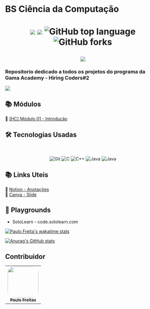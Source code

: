 # BS Ciência da Computação

<h1 align="center">
<img src="https://img.shields.io/static/v1?label=Bolsa&message=Hiring-Coders&color=ff6347&style&logo=ghost"/>
<img src="https://img.shields.io/github/license/mashape/apistatus.svg"/>
<img alt="GitHub top language" src="https://img.shields.io/github/languages/top/paulofreitas-py/Hiring-Coders">
<img alt="GitHub forks" src="https://img.shields.io/github/forks/paulofreitas-py/Hiring-Coders">
</h1>

<h2 align="center">
  <img src="https://paulofreitasdev.files.wordpress.com/2021/07/hiring-coders-github.png">
</h2>

### Repositorio dedicado a todos os projetos do programa da Gama Academy - Hiring Coders#2

<img src="https://paulofreitasdev.files.wordpress.com/2021/07/hiringcoders-1.jpg">

## 📚 Módulos

🔖 [[HC] Módulo 01 - Introdução]()<br>

## 🛠 Tecnologias Usadas
<br>
<p align="center">

  <img alt="Git" src="https://img.shields.io/badge/git%20-%23F05033.svg?&style=for-the-badge&logo=git&logoColor=white"/>
  <img alt="C" src="https://img.shields.io/badge/html5%20-%2314354C.svg?&style=for-the-badge&logo=html5&logoColor=white"/>
  <img alt="C++" src="https://img.shields.io/badge/css%20-%2300599C.svg?&style=for-the-badge&logo=css3&ogoColor=white"/>
  <img alt="Java" src="https://img.shields.io/badge/javascript%20-bf360c.svg?&style=for-the-badge&logo=javascript&ogoColor=white"/>
   <img alt="Java" src="https://img.shields.io/badge/mysql%20-ff7f50.svg?&style=for-the-badge&logo=mysql&ogoColor=white"/>
  <br>
</p>

## 📚 Links Uteis

🔖 [Notion - Anotações](https://www.notion.so)<br>
🔖 [Canva - Slide](https://www.canva.com/)<br>

## 🎡 Playgrounds
  - SoloLearn - code.sololearn.com
  
[![Paulo Freita's wakatime stats](https://github-readme-stats.vercel.app/api/wakatime?username=paulofreitasdev)](https://github.com/paulofreitas-py/BS-Ciencia-da-Computacao)

[![Anurag's GitHub stats](https://github-readme-stats.vercel.app/api?username=paulofreitas-py)](https://github.com/paulofreitas-py/BS-Ciencia-da-Computacao)
  ## Contribuidor

<table>
  <tr>
    <td align="center"><a href="https://github.com/paulofreitas-py"><img style="border-radius: 20%;" src="https://avatars.githubusercontent.com/u/42820569?s=400&u=756d1c6a756b352a1095e7cb9289d3170f909765&v=4" width="100px;" alt=""/><br /><sub><b>Paulo Freitas</b></sub></a><br />
    </tr>

    